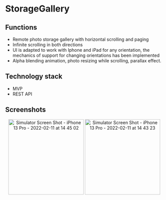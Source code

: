 # StorageGallery

## Functions

 - Remote photo storage gallery with horizontal scrolling and paging
 - Infinite scrolling in both directions
 - UI is adapted to work with Iphone and iPad for any orientation, the mechanics of support for changing orientations has been implemented
 - Alpha blending animation, photo resizing while scrolling, parallax effect.

## Technology stack

- MVP
- REST API

## Screenshots

<p align="center">
  <img width="240" alt="Simulator Screen Shot - iPhone 13 Pro - 2022-02-11 at 14 45 02" src="https://user-images.githubusercontent.com/91690559/160272757-d78b3d68-02e8-4fc4-8519-bd05fb876609.png">
  <img width="240" alt="Simulator Screen Shot - iPhone 13 Pro - 2022-02-11 at 14 43 23" src="https://user-images.githubusercontent.com/91690559/160275210-0d3cea74-27b7-4d9a-b3be-234a9715e892.gif">
</p>
